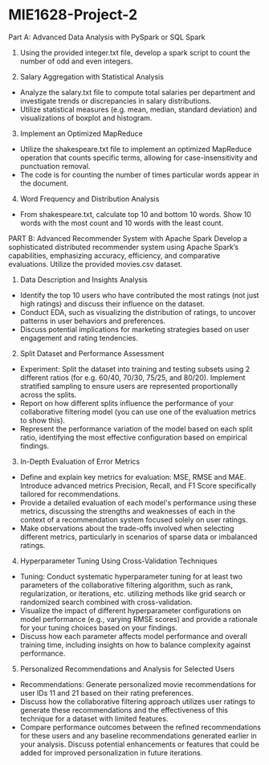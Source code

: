 # MIE1628-Project-2

Part A: Advanced Data Analysis with PySpark or SQL Spark 
1. Using the provided integer.txt file, develop a spark script to count the number of odd and even integers.
  
2. Salary Aggregation with Statistical Analysis
-  Analyze the salary.txt file to compute total salaries per department and investigate trends or discrepancies in salary distributions. 
- Utilize statistical measures (e.g. mean, median, standard deviation) and visualizations of boxplot and histogram.

3. Implement an Optimized MapReduce
-  Utilize the shakespeare.txt file to implement an optimized MapReduce operation that counts specific terms, allowing for case-insensitivity and punctuation removal. 
-  The code is for counting the number of times particular words appear in the document.

4. Word Frequency and Distribution Analysis
- From shakespeare.txt, calculate top 10 and bottom 10 words. Show 10 words with the most count and 10 words with the least count. 

PART B: Advanced Recommender System with Apache Spark 
Develop a sophisticated distributed recommender system using Apache Spark’s capabilities, emphasizing accuracy, efficiency, and comparative evaluations.
Utilize the provided movies.csv dataset.

1. Data Description and Insights Analysis
- Identify the top 10 users who have contributed the most ratings (not just high ratings) and discuss their influence on the dataset.
- Conduct EDA, such as visualizing the distribution of ratings, to uncover patterns in user behaviors and preferences.
- Discuss potential implications for marketing strategies based on user engagement and rating tendencies.
   
2. Split Dataset and Performance Assessment
- Experiment: Split the dataset into training and testing subsets using 2 different ratios (for e.g. 60/40, 70/30, 75/25, and 80/20). Implement stratified sampling to ensure users are represented proportionally across the splits. 
- Report on how different splits influence the performance of your collaborative filtering model (you can use one of the evaluation metrics to show this). 
- Represent the performance variation of the model based on each split ratio, identifying the most effective configuration based on empirical findings.
 
3. In-Depth Evaluation of Error Metrics
- Define and explain key metrics for evaluation: MSE, RMSE and MAE. Introduce advanced metrics Precision, Recall, and F1 Score specifically tailored for recommendations. 
- Provide a detailed evaluation of each model's performance using these metrics, discussing the strengths and weaknesses of each in the context of a recommendation system focused 
solely on user ratings. 
- Make observations about the trade-offs involved when selecting different metrics, particularly in scenarios of sparse data or imbalanced ratings.

4. Hyperparameter Tuning Using Cross-Validation Techniques
- Tuning: Conduct systematic hyperparameter tuning for at least two parameters of the collaborative filtering algorithm, such as rank, regularization, or iterations, etc. utilizing methods like grid search or randomized search combined with cross-validation. 
- Visualize the impact of different hyperparameter configurations on model performance (e.g., varying RMSE scores) and provide a rationale for your tuning choices based on your findings. 
- Discuss how each parameter affects model performance and overall training time, including insights on how to balance complexity against performance.

5. Personalized Recommendations and Analysis for Selected Users 
- Recommendations: Generate personalized movie recommendations for user IDs 11 and 21 based on their rating preferences. 
- Discuss how the collaborative filtering approach utilizes user ratings to generate these recommendations and the effectiveness of this technique for a dataset with limited features. 
- Compare performance outcomes between the refined recommendations for these users and any baseline recommendations generated earlier in your analysis. Discuss potential enhancements or features that could be added for improved personalization in future iterations. 
